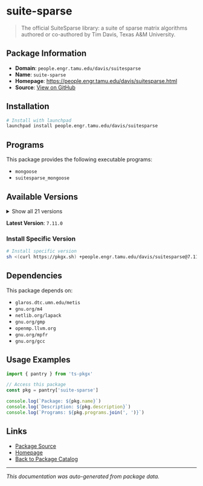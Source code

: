 # suite-sparse

> The official SuiteSparse library: a suite of sparse matrix algorithms authored or co-authored by Tim Davis, Texas A&M University.

## Package Information

- **Domain**: `people.engr.tamu.edu/davis/suitesparse`
- **Name**: `suite-sparse`
- **Homepage**: https://people.engr.tamu.edu/davis/suitesparse.html
- **Source**: [View on GitHub](https://github.com/pkgxdev/pantry/tree/main/projects/people.engr.tamu.edu/davis/suitesparse/package.yml)

## Installation

```bash
# Install with launchpad
launchpad install people.engr.tamu.edu/davis/suitesparse
```

## Programs

This package provides the following executable programs:

- `mongoose`
- `suitesparse_mongoose`

## Available Versions

<details>
<summary>Show all 21 versions</summary>

- `7.11.0`, `7.10.3`, `7.10.2`, `7.10.1`, `7.10.0`
- `7.9.0`, `7.8.3`, `7.8.2`, `7.8.1`, `7.8.0`
- `7.7.0`, `7.6.1`, `7.6.0`, `7.5.1`, `7.5.0`
- `7.4.0`, `7.3.1`, `7.3.0`, `7.2.2`, `7.2.1`
- `7.2.0`

</details>

**Latest Version**: `7.11.0`

### Install Specific Version

```bash
# Install specific version
sh <(curl https://pkgx.sh) +people.engr.tamu.edu/davis/suitesparse@7.11.0 -- $SHELL -i
```

## Dependencies

This package depends on:

- `glaros.dtc.umn.edu/metis`
- `gnu.org/m4`
- `netlib.org/lapack`
- `gnu.org/gmp`
- `openmp.llvm.org`
- `gnu.org/mpfr`
- `gnu.org/gcc`

## Usage Examples

```typescript
import { pantry } from 'ts-pkgx'

// Access this package
const pkg = pantry['suite-sparse']

console.log(`Package: ${pkg.name}`)
console.log(`Description: ${pkg.description}`)
console.log(`Programs: ${pkg.programs.join(', ')}`)
```

## Links

- [Package Source](https://github.com/pkgxdev/pantry/tree/main/projects/people.engr.tamu.edu/davis/suitesparse/package.yml)
- [Homepage](https://people.engr.tamu.edu/davis/suitesparse.html)
- [Back to Package Catalog](../../../../package-catalog.md)

---

*This documentation was auto-generated from package data.*
